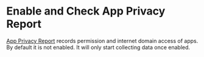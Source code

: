 # Enable and Check App Privacy Report

[App Privacy Report](https://support.apple.com/en-us/HT212958) records permission and internet domain access of apps. By default it is not enabled. It will only start collecting data once enabled.
